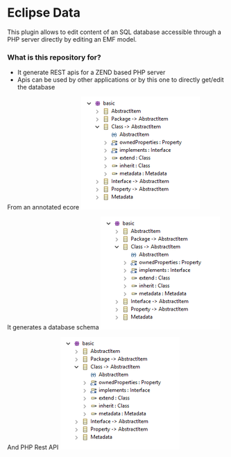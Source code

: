 # Eclipse Data #

This plugin allows to edit content of an SQL database accessible through a PHP server directly by editing an EMF model.

### What is this repository for? ###

* It generate REST apis for a ZEND based PHP server
* Apis can be used by other applications or by this one to directly get/edit the database

From an annotated ecore
![ecore](doc/ecore.png?raw=true "Ecore")

It generates a database schema
![schema](doc/ecore.png?raw=true "Database Schema")

And PHP Rest API
![php](doc/ecore.png?raw=true "Php")


